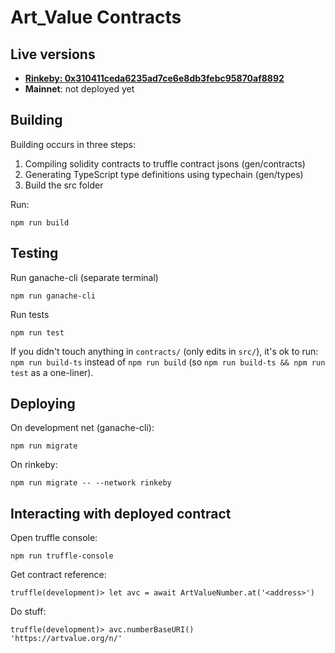# Art_Value Contracts

## Live versions

* [**Rinkeby: 0x310411ceda6235ad7ce6e8db3febc95870af8892**](https://rinkeby.etherscan.io/address/0x310411ceda6235ad7ce6e8db3febc95870af8892)
* **Mainnet**: not deployed yet

## Building

Building occurs in three steps:
1. Compiling solidity contracts to truffle contract jsons (gen/contracts)
2. Generating TypeScript type definitions using typechain (gen/types)
3. Build the src folder

Run:
```
npm run build
```

## Testing

Run ganache-cli (separate terminal)
```
npm run ganache-cli
```

Run tests
```
npm run test
```

If you didn't touch anything in `contracts/` (only edits in `src/`), it's
 ok to run: `npm run build-ts` instead of `npm run build` (so
  `npm run build-ts && npm run test` as a one-liner).

## Deploying

On development net (ganache-cli):
```
npm run migrate
```

On rinkeby:
```
npm run migrate -- --network rinkeby
```

## Interacting with deployed contract

Open truffle console:
```
npm run truffle-console
```

Get contract reference:
```
truffle(development)> let avc = await ArtValueNumber.at('<address>')
```

Do stuff:
```
truffle(development)> avc.numberBaseURI()
'https://artvalue.org/n/'
```
